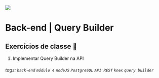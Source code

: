 ![](https://i.imgur.com/xG74tOh.png)

# Back-end | Query Builder

## Exercícios de classe 🏫

1.  Implementar Query Builder na API

###### tags: `back-end` `módulo 4` `nodeJS` `PostgreSQL` `API REST` `knex` `query builder`
